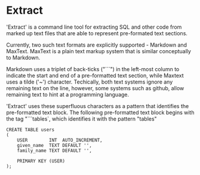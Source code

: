 # Extract

'Extract' is a command line tool for extracting SQL and other code
from marked up text files that are able to represent pre-formated text sections.

Currently, two such text formats are explicitly supported - Markdown and MaxText.
MaxText is a plain text markup system that is similar conceptually to Markdown.

Markdown uses a triplet of back-ticks ("```") in the left-most column to indicate the start and end of a pre-formatted text section, while Maxtext uses a tilde ('~') character.
Techically, both text systems ignore any remaining text on the line,
however, some systems such as github, allow remaining text to hint at a programming language.

'Extract' uses these superfluous characters as a pattern that identifies the pre-formatted text block.
The following pre-formatted text block begins with the tag "```tables`, which identifies it with the pattern "tables"

```tables
CREATE TABLE users
(
	USER        INT  AUTO_INCREMENT,
	given_name  TEXT DEFAULT '',
	family_name TEXT DEFAULT '',

	PRIMARY KEY (USER)
);
```
